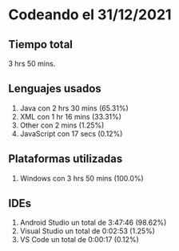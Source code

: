 # Codeando el 31/12/2021

## Tiempo total
3 hrs 50 mins.

## Lenguajes usados
1. Java con 2 hrs 30 mins (65.31%)
1. XML con 1 hr 16 mins (33.31%)
1. Other con 2 mins (1.25%)
1. JavaScript con 17 secs (0.12%)

## Plataformas utilizadas
1. Windows con 3 hrs 50 mins (100.0%)

## IDEs
1. Android Studio un total de 3:47:46 (98.62%)
1. Visual Studio un total de 0:02:53 (1.25%)
1. VS Code un total de 0:00:17 (0.12%)
